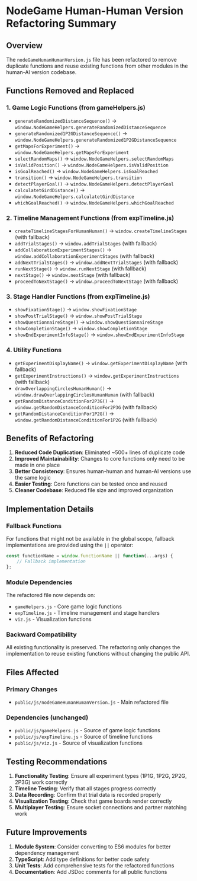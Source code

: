 # NodeGame Human-Human Version Refactoring Summary

## Overview
The `nodeGameHumanHumanVersion.js` file has been refactored to remove duplicate functions and reuse existing functions from other modules in the human-AI version codebase.

## Functions Removed and Replaced

### 1. Game Logic Functions (from gameHelpers.js)
- `generateRandomizedDistanceSequence()` → `window.NodeGameHelpers.generateRandomizedDistanceSequence`
- `generateRandomized1P2GDistanceSequence()` → `window.NodeGameHelpers.generateRandomized1P2GDistanceSequence`
- `getMapsForExperiment()` → `window.NodeGameHelpers.getMapsForExperiment`
- `selectRandomMaps()` → `window.NodeGameHelpers.selectRandomMaps`
- `isValidPosition()` → `window.NodeGameHelpers.isValidPosition`
- `isGoalReached()` → `window.NodeGameHelpers.isGoalReached`
- `transition()` → `window.NodeGameHelpers.transition`
- `detectPlayerGoal()` → `window.NodeGameHelpers.detectPlayerGoal`
- `calculatetGirdDistance()` → `window.NodeGameHelpers.calculatetGirdDistance`
- `whichGoalReached()` → `window.NodeGameHelpers.whichGoalReached`

### 2. Timeline Management Functions (from expTimeline.js)
- `createTimelineStagesForHumanHuman()` → `window.createTimelineStages` (with fallback)
- `addTrialStages()` → `window.addTrialStages` (with fallback)
- `addCollaborationExperimentStages()` → `window.addCollaborationExperimentStages` (with fallback)
- `addNextTrialStages()` → `window.addNextTrialStages` (with fallback)
- `runNextStage()` → `window.runNextStage` (with fallback)
- `nextStage()` → `window.nextStage` (with fallback)
- `proceedToNextStage()` → `window.proceedToNextStage` (with fallback)

### 3. Stage Handler Functions (from expTimeline.js)
- `showFixationStage()` → `window.showFixationStage`
- `showPostTrialStage()` → `window.showPostTrialStage`
- `showQuestionnaireStage()` → `window.showQuestionnaireStage`
- `showCompletionStage()` → `window.showCompletionStage`
- `showEndExperimentInfoStage()` → `window.showEndExperimentInfoStage`

### 4. Utility Functions
- `getExperimentDisplayName()` → `window.getExperimentDisplayName` (with fallback)
- `getExperimentInstructions()` → `window.getExperimentInstructions` (with fallback)
- `drawOverlappingCirclesHumanHuman()` → `window.drawOverlappingCirclesHumanHuman` (with fallback)
- `getRandomDistanceConditionFor2P3G()` → `window.getRandomDistanceConditionFor2P3G` (with fallback)
- `getRandomDistanceConditionFor1P2G()` → `window.getRandomDistanceConditionFor1P2G` (with fallback)

## Benefits of Refactoring

1. **Reduced Code Duplication**: Eliminated ~500+ lines of duplicate code
2. **Improved Maintainability**: Changes to core functions only need to be made in one place
3. **Better Consistency**: Ensures human-human and human-AI versions use the same logic
4. **Easier Testing**: Core functions can be tested once and reused
5. **Cleaner Codebase**: Reduced file size and improved organization

## Implementation Details

### Fallback Functions
For functions that might not be available in the global scope, fallback implementations are provided using the `||` operator:

```javascript
const functionName = window.functionName || function(...args) {
    // Fallback implementation
};
```

### Module Dependencies
The refactored file now depends on:
- `gameHelpers.js` - Core game logic functions
- `expTimeline.js` - Timeline management and stage handlers
- `viz.js` - Visualization functions

### Backward Compatibility
All existing functionality is preserved. The refactoring only changes the implementation to reuse existing functions without changing the public API.

## Files Affected

### Primary Changes
- `public/js/nodeGameHumanHumanVersion.js` - Main refactored file

### Dependencies (unchanged)
- `public/js/gameHelpers.js` - Source of game logic functions
- `public/js/expTimeline.js` - Source of timeline functions
- `public/js/viz.js` - Source of visualization functions

## Testing Recommendations

1. **Functionality Testing**: Ensure all experiment types (1P1G, 1P2G, 2P2G, 2P3G) work correctly
2. **Timeline Testing**: Verify that all stages progress correctly
3. **Data Recording**: Confirm that trial data is recorded properly
4. **Visualization Testing**: Check that game boards render correctly
5. **Multiplayer Testing**: Ensure socket connections and partner matching work

## Future Improvements

1. **Module System**: Consider converting to ES6 modules for better dependency management
2. **TypeScript**: Add type definitions for better code safety
3. **Unit Tests**: Add comprehensive tests for the refactored functions
4. **Documentation**: Add JSDoc comments for all public functions